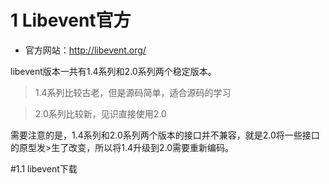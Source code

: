 # 1 Libevent官方

 * 官方网站：http://libevent.org/ 

libevent版本一共有1.4系列和2.0系列两个稳定版本。



>1.4系列比较古老，但是源码简单，适合源码的学习

>2.0系列比较新，见识直接使用2.0

需要注意的是，1.4系列和2.0系列两个版本的接口并不兼容，就是2.0将一些接口的原型发>生了改变，所以将1.4升级到2.0需要重新编码。


#1.1 libevent下载

